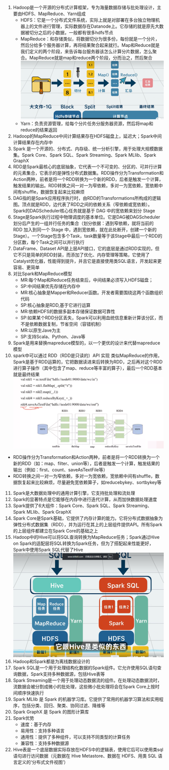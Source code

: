 1. Hadoop是一个开源的分布式计算框架，专为海量数据存储与批处理设计，主要由HDFS、MapReduce、Yarn组成
   * HDFS：它是一个分布式文件系统，实际上就是对部署在多台独立物理机器上的文件进行管理，实际数据存在Datanode上。它存储的就是原先大数据被切分之后的小数据，一般都有很多hdfs节点
   * MapReduce：和存储类似，将数据切分为很多份，每份就是一个分片，然后分给多个服务器计算，再将结果聚合起来就行。Map和Reduce就是我们定义的两个阶段，来告诉每台服务器该怎么计算分片数据，怎么聚合。MapReduce就是map和reduce两个阶段，分而治之，然后聚合
   ![](2025-08-16-10-04-04.png)
   * Yarn：负责资源管理，给每个分片任务分服务器资源，然后将map和reduce的结果返回
2. Hadoop的MapReduce中间计算结果存在HDFS磁盘上，延迟大；Spark中间计算结果存在内存中
3. Spark 是一个开源的、分布式、内存级、统一分析引擎，用于处理大规模数据集。Spark Core、Spark SQL、Spark Streaming、Spark MLlib、Spark GraphX
4. RDD是Spark最核心的底层抽象，它代表一个不可变的、分区的、可并行计算的元素集合，它表示的是弹性分布式数据集。RDD操作分为Transformation和Action两种，前者是将一个RDD转换为一个新的RDD，后者是触发一个计算，触发结果的输出。RDD转换之间一对一为窄依赖，多对一为宽依赖，宽依赖中间有shuffle，数据恢复起来比较麻烦
5. DAG指的是Spark应用程序执行时，由RDD的Transformations所构成的逻辑图。顶点就是RDD，边代表了RDD之间的依赖关系（窄依赖或宽依赖）。Spark的DAGScheduler核心任务就是基于 DAG 中的宽依赖来划分 Stage
6. Stage是Spark执行过程中物理调度的基本单位。它是DAG被DAGScheduler划分后产生的一组并行任务的集合（划分依据：遇到窄依赖，就将当前的 RDD 加入到同一个 Stage 中，遇到宽依赖，就在此处断开，创建一个新的 Stage）。一个Stage包含多个Task，task数量等于该Stage中最后一个RDD的分区数，每个Task之间可以并行执行
7. DataFrame、Dataset API是上层API接口，它的底层是通过RDD实现的，但它不只是简单的RDD封装，而添加了优化、内存管理等策略，它使用了Catalyst优化器，性能得到提升，并且它是直接使用类SQL语言，开发起来更容易、更简单
8. 对比Spark和MapReduce模型
   * MR:每个Map和Reduce任务结束后，中间结果必须写入HDFS磁盘；
   * SP:中间结果优先存储在内存中
   * MR:核心抽象是Mapper和Reducer函数。开发者需要围绕这两个函数组织代码
   * SP:核心抽象是RDD,基于它进行运算
   * MR:依赖HDFS的数据多副本存储保证数据可靠性
   * SP:如果某个RDD分区丢失，Spark可以利用血统信息重新计算该分区，而不是依赖数据复制，节省空间（容错机制）
   * MR:以原生Jave为主
   * SP:支持Scala、Python、Java等
9. Spark是用来替换mapreduce模型的，以一个更优的设计来代替mapreduce模型
10. spark中可以通过 RDD（RDD是只读的）API 实现 类似MapReduce的作用，Spark是基于RDD运算的，它把数据读进来后转换为RDD，之后再对这个RDD进行算子操作（其中包含了map、reduce等丰富的算子），最后一个RDD基本就是最终结果
   ![](2025-08-16-12-11-32.png)
   * RDD操作分为Transformation和Action两种，前者是将一个RDD转换为一个新的RDD（如：map、filter、union等），后者是触发一个计算，触发结果的输出（例如：first、count、saveAsTextFile等）
   * RDD转换之间一对一为窄依赖，多对一为宽依赖，宽依赖中间有shuffle，数据恢复起来比较麻烦，尽量避免宽依赖算子，如reducebykey、sortbykey等
11. Spark是大数据处理中的通用计算引擎，它支持批处理和流处理
12. Spark的显著特点是它能够在内存中进行迭代计算，从而加快数据处理速度
13. Spark提供了6大组件：Spark Core、Spark SQL、Spark Streaming、Spark MLlib、Spark GraphX
14. Spark Core是Spark基础，它提供了内存计算的能力。它将分布式数据抽象为弹性分布式数据集（RDD），并为运行在其上的上层组件提供API。所有Spark的上层组件都建立在Spark Core的基础之上
15. Hadoop中的Hive可以将SQL查询转换为MapReduce任务；Spark通过Hive on Spark的适配层将SQL转换为Spark任务，但为了搭配起来性能更好，Spark中使用Spark SQL代替了Hive
   ![](2025-08-16-10-57-58.png)
16. Hadoop和Spark都是为离线数据设计的
17. Spark SQL是一个用于处理结构化数据的Spark组件。它允许使用SQL语句查询数据，Spark支持多种数据源，包括Hive表等
18. Spark Streaming是一个用于处理动态数据流的组件。在处理动态数据流时，流数据会被分割成微小的批处理，这些微小批处理将会在Spark Core上按时间顺序快速执行
19. Spark MLlib 是 Spark 的机器学习库。它提供了常用的机器学习算法和实用程序，包括分类、回归、聚类、协同过滤、降维等
20. Spark GraphX 是 Spark 的图形计算库
21. Spark优势
    * 速度：基于内存
    * 易用性：支持多种语言
    * 通用性：提供了多种组件，可以支持不同类型的计算任务
    * 兼容性：支持多种数据源
22. Hive表是一个底层数据实际存放在HDFS中的逻辑表，使用它后可以使用类sql语句进行访问数据（元数据在 Hive Metastore、数据在 HDFS、用类 SQL 语言定义的‘分布式文件视图’）
    
